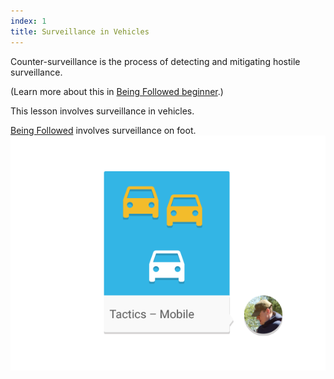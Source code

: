 ```yaml
---
index: 1
title: Surveillance in Vehicles
---
```

Counter-surveillance is the process of detecting and mitigating hostile surveillance. 

(Learn more about this in [Being Followed beginner](umbrella://work/being-followed/beginner).) 

This lesson involves surveillance in vehicles.

[Being Followed](umbrella://work/being-followed/advanced) involves surveillance on foot.
![image](surveillance4.png)